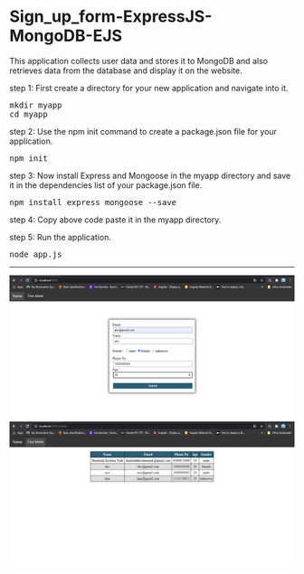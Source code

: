# Sign_up_form-ExpressJS-MongoDB-EJS
This application collects user data and stores it to MongoDB and also  retrieves data from the database and display it on the website.

step 1: First create a directory for your new application and navigate into it.

<pre>
mkdir myapp
cd myapp
</pre>

step 2: Use the npm init command to create a package.json file for your application.

<pre>
npm init
</pre>

step 3: Now install Express and Mongoose in the myapp directory and save it in the dependencies list of your package.json file.

<pre>
npm install express mongoose --save
</pre>

step 4: Copy above code paste it in the myapp directory.

step 5: Run the application.

<pre>
node app.js
</pre>

<hr>

<img src="./screenshots/Screenshot1.png" alt="Loading...">

<img src="./screenshots/Screenshot2.png" alt="Loading...">
